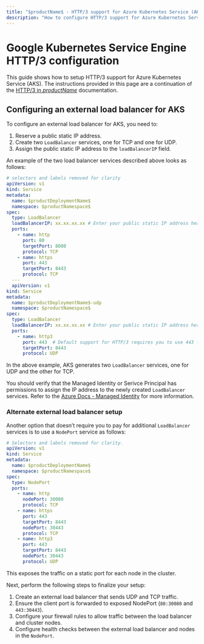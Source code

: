 ```yaml
---
title: "$productName$ - HTTP/3 support for Azure Kubernetes Service (AKS)"
description: "How to configure HTTP/3 support for Azure Kubernetes Service (AKS). This guide shows how to setup the LoadBalancer service for AKS to support both TCP and UDP communications."
---
```


# Google Kubernetes Service Engine HTTP/3 configuration

This guide shows how to setup HTTP/3 support for Azure Kubernetes Service (AKS). The instructions provided in this page are a continuation of the [HTTP/3 in $productName$](../../../topics/running/http3) documentation.

## Configuring an external load balancer for AKS

To configure an external load balancer for AKS, you need to:

1. Reserve a public static IP address.
2. Create two `LoadBalancer` services, one for TCP and one for UDP.
3. Assign the public static IP address to the `loadBalancerIP` field.

An example of the two load balancer services described above looks as follows:

```yaml
# selectors and labels removed for clarity
apiVersion: v1
kind: Service
metadata:
  name: $productDeploymentName$
  namespace: $productNamespace$
spec:
  type: LoadBalancer
  loadBalancerIP: xx.xx.xx.xx # Enter your public static IP address here.
  ports:
    - name: http
      port: 80
      targetPort: 8080
      protocol: TCP
    - name: https
      port: 443
      targetPort: 8443
      protocol: TCP
  ---
  apiVersion: v1
kind: Service
metadata:
  name: $productDeploymentName$-udp
  namespace: $productNamespace$
spec:
  type: LoadBalancer
  loadBalancerIP: xx.xx.xx.xx # Enter your public static IP address here.
  ports:
    - name: http3
      port: 443  # Default support for HTTP/3 requires you to use 443 for the external client-facing port.
      targetPort: 8443
      protocol: UDP

```

In the above example, AKS generates two `LoadBalancer` services, one for UDP and the other for TCP.

<Alert severity="info">
You should verify that the Managed Identity or Serivce Principal has permissions to assign the IP address to the newly created <code>LoadBalancer</code> services. Refer to the <a href="https://docs.microsoft.com/en-us/azure/aks/use-managed-identity" target="_blank">Azure Docs - Managed Identity</a> for more information.
</Alert>

### Alternate external load balancer setup

Another option that doesn’t require you to pay for additional `LoadBalancer` services is to use a `NodePort` service as follows:

```yaml
# Selectors and labels removed for clarity.
apiVersion: v1
kind: Service
metadata:
  name: $productDeploymentName$
  namespace: $productNamespace$
spec:
  type: NodePort
  ports:
    - name: http
      nodePort: 30080
      protocol: TCP
    - name: https
      port: 443
      targetPort: 8443
      nodePort: 30443
      protocol: TCP
    - name: http3
      port: 443
      targetPort: 8443
      nodePort: 30443
      protocol: UDP
```

This exposes the traffic on a static port for each node in the cluster.

Next, perform the following steps to finalize your setup:

1. Create an external load balancer that sends UDP and TCP traffic.
2. Ensure the client port is forwarded to exposed NodePort (`80:30080` and `443:30443`).
3. Configure your firewall rules to allow traffic between the load balancer and cluster nodes.
4. Configure health checks between the external load balancer and nodes in the `NodePort`.